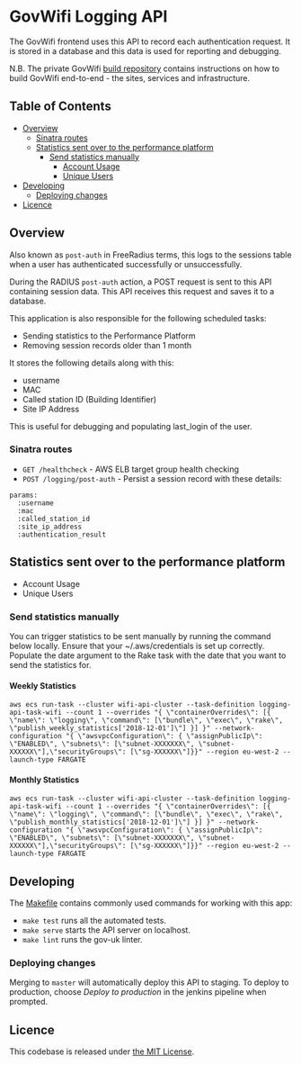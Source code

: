# GovWifi Logging API

The GovWifi frontend uses this API to record each authentication request. It is stored in a database and this data is used for reporting and debugging.

N.B. The private GovWifi [build repository][build-repo] contains instructions on how to build GovWifi end-to-end - the sites, services and infrastructure.

## Table of Contents

- [Overview](#overview)
  - [Sinatra routes](#sinatra-routes)
  - [Statistics sent over to the performance platform](#statistics-sent-over-to-the-performance-platform)
    - [Send statistics manually](#send-statistics-manually)
      - [Account Usage](#account-usage)
      - [Unique Users](#unique-users)
- [Developing](#developing)
  - [Deploying changes](#deploying-changes)
- [Licence](#licence)

## Overview

Also known as `post-auth` in FreeRadius terms, this logs to the sessions table when a user has authenticated successfully or unsuccessfully.

During the RADIUS `post-auth` action, a POST request is sent to this API containing session data. This API receives this request and saves it to a database.

This application is also responsible for the following scheduled tasks:

- Sending statistics to the Performance Platform
- Removing session records older than 1 month

It stores the following details along with this:

- username
- MAC
- Called station ID (Building Identifier)
- Site IP Address

This is useful for debugging and populating last_login of the user.

### Sinatra routes

- `GET /healthcheck` - AWS ELB target group health checking
- `POST /logging/post-auth` - Persist a session record with these details:

```shell
params:
  :username
  :mac
  :called_station_id
  :site_ip_address
  :authentication_result
```

## Statistics sent over to the performance platform

- Account Usage
- Unique Users

### Send statistics manually

You can trigger statistics to be sent manually by running the command below locally.
Ensure that your ~/.aws/credentials is set up correctly.
Populate the date argument to the Rake task with the date that you want to send the statistics for.

#### Weekly Statistics

```shell
aws ecs run-task --cluster wifi-api-cluster --task-definition logging-api-task-wifi --count 1 --overrides "{ \"containerOverrides\": [{ \"name\": \"logging\", \"command\": [\"bundle\", \"exec\", \"rake\", \"publish_weekly_statistics['2018-12-01']\"] }] }" --network-configuration "{ \"awsvpcConfiguration\": { \"assignPublicIp\": \"ENABLED\", \"subnets\": [\"subnet-XXXXXXX\", \"subnet-XXXXXX\"],\"securityGroups\": [\"sg-XXXXXX\"]}}" --region eu-west-2 --launch-type FARGATE
```

#### Monthly Statistics

```shell
aws ecs run-task --cluster wifi-api-cluster --task-definition logging-api-task-wifi --count 1 --overrides "{ \"containerOverrides\": [{ \"name\": \"logging\", \"command\": [\"bundle\", \"exec\", \"rake\", \"publish_monthly_statistics['2018-12-01']\"] }] }" --network-configuration "{ \"awsvpcConfiguration\": { \"assignPublicIp\": \"ENABLED\", \"subnets\": [\"subnet-XXXXXXX\", \"subnet-XXXXXX\"],\"securityGroups\": [\"sg-XXXXXX\"]}}" --region eu-west-2 --launch-type FARGATE
```

## Developing

The [Makefile](Makefile) contains commonly used commands for working with this app:

- `make test` runs all the automated tests.
- `make serve` starts the API server on localhost.
- `make lint` runs the gov-uk linter.

### Deploying changes

Merging to `master` will automatically deploy this API to staging.
To deploy to production, choose _Deploy to production_ in the jenkins pipeline when prompted.

## Licence

This codebase is released under [the MIT License][mit].

[mit]: LICENCE
[build-repo]: https://github.com/alphagov/govwifi-build
